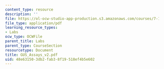 ```yaml
---
content_type: resource
description: ''
file: https://ol-ocw-studio-app-production.s3.amazonaws.com/courses/7-13-experimental-microbial-genetics-fall-2003/48e631503db2fab38f19518ef4b5e602_GUS_Assays_v2.pdf
file_type: application/pdf
learning_resource_types:
- Labs
ocw_type: OCWFile
parent_title: Labs
parent_type: CourseSection
resourcetype: Document
title: GUS_Assays_v2.pdf
uid: 48e63150-3db2-fab3-8f19-518ef4b5e602
---
```

